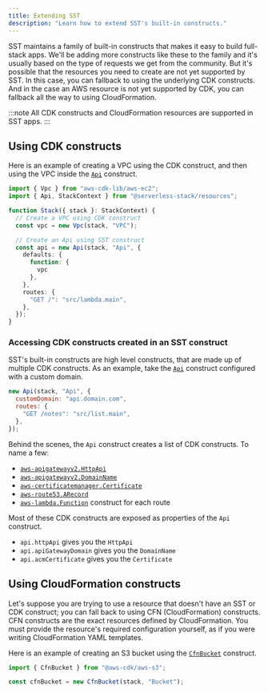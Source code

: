 ```yaml
---
title: Extending SST
description: "Learn how to extend SST's built-in constructs."
---
```


SST maintains a family of built-in constructs that makes it easy to build full-stack apps. We'll be adding more constructs like these to the family and it's usually based on the type of requests we get from the community. But it's possible that the resources you need to create are not yet supported by SST. In this case, you can fallback to using the underlying CDK constructs. And in the case an AWS resource is not yet supported by CDK, you can fallback all the way to using CloudFormation.

:::note
All CDK constructs and CloudFormation resources are supported in SST apps.
:::

## Using CDK constructs

Here is an example of creating a VPC using the CDK construct, and then using the VPC inside the [`Api`](../constructs/Api.md) construct.

```ts
import { Vpc } from "aws-cdk-lib/aws-ec2";
import { Api, StackContext } from "@serverless-stack/resources";

function Stack({ stack }: StackContext) {
  // Create a VPC using CDK construct
  const vpc = new Vpc(stack, "VPC");

  // Create an Api using SST construct
  const api = new Api(stack, "Api", {
    defaults: {
      function: {
        vpc
      },
    },
    routes: {
      "GET /": "src/lambda.main",
    },
  });
}
```

### Accessing CDK constructs created in an SST construct

SST's built-in constructs are high level constructs, that are made up of multiple CDK constructs. As an example, take the [`Api`](../constructs/Api.md) construct configured with a custom domain.

```js
new Api(stack, "Api", {
  customDomain: "api.domain.com",
  routes: {
    "GET /notes": "src/list.main",
  },
});
```

Behind the scenes, the `Api` construct creates a list of CDK constructs. To name a few:

- [`aws-apigatewayv2.HttpApi`](https://docs.aws.amazon.com/cdk/api/latest/docs/@aws-cdk_aws-apigatewayv2.HttpApi.html)
- [`aws-apigatewayv2.DomainName`](https://docs.aws.amazon.com/cdk/api/v2/docs/@aws-cdk_aws-apigatewayv2-alpha.DomainName.html)
- [`aws-certificatemanager.Certificate`](https://docs.aws.amazon.com/cdk/api/v2/docs/aws-cdk-lib.aws_certificatemanager.Certificate.html)
- [`aws-route53.ARecord`](https://docs.aws.amazon.com/cdk/api/v2/docs/aws-cdk-lib.aws_route53.ARecord.html)
- [`aws-lambda.Function`](https://docs.aws.amazon.com/cdk/api/v2/docs/aws-cdk-lib.aws_lambda.Function.html) construct for each route

Most of these CDK constructs are exposed as properties of the `Api` construct.

- `api.httpApi` gives you the `HttpApi`
- `api.apiGatewayDomain` gives you the `DomainName`
- `api.acmCertificate` gives you the `Certificate`

## Using CloudFormation constructs

Let's suppose you are trying to use a resource that doesn't have an SST or CDK construct; you can fall back to using CFN (CloudFormation) constructs. CFN constructs are the exact resources defined by CloudFormation. You must provide the resource's required configuration yourself, as if you were writing CloudFormation YAML templates.

Here is an example of creating an S3 bucket using the [`CfnBucket`](https://docs.aws.amazon.com/cdk/api/v2/docs/aws-cdk-lib.aws_s3.CfnBucket.html) construct.

```js
import { CfnBucket } from "@aws-cdk/aws-s3";

const cfnBucket = new CfnBucket(stack, "Bucket");
```
